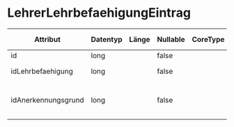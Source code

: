 # LehrerLehrbefaehigungEintrag
| Attribut            | Datentyp | Länge | Nullable | CoreType | ASD-Merkmal | Kommentar                                           |
|---------------------|----------|-------|----------|----------|-------------|-----------------------------------------------------|
| id                  | long     |       | false    |          | @ASD        | Die ID des Lehrers                                  |
| idLehrbefaehigung   | long     |       | false    |          | @ASD        | Die ID der Lehrbefähigung                           |
| idAnerkennungsgrund | long     |       | false    |          | @ASD        | Die ID des Anerkennungsgrund für die Lehrbefähigung |
